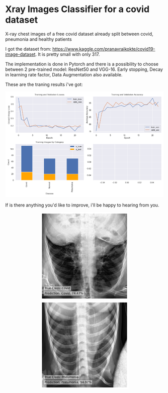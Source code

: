 # Xray Images Classifier for a covid dataset

X-ray chest images of a free covid dataset already split between covid, pneumonia and healthy patients

I got the dataset from: https://www.kaggle.com/pranavraikokte/covid19-image-dataset. It is pretty small with only 317.

The implementation is done in Pytorch and there is a possibility to choose between 2 pre-trained model: ResNet50 and VGG-16. Early stopping, Decay in learning rate factor, Data Augmentation also available.

These are the traning results i've got:

![alt text](https://github.com/chacoff/XrayImagesClassifier/blob/main/data/metrics.png?raw=true)

If is there anything you'd like to improve, i'll be happy to hearing from you.

<p align='center'>
  
<img src="https://github.com/chacoff/XrayImagesClassifier/blob/main/data/Covid_0.74_0100.jpeg" width="280">
<img src="https://github.com/chacoff/XrayImagesClassifier/blob/main/data/Pneumonia_0.95_0109.jpeg" width="280">
</p>
